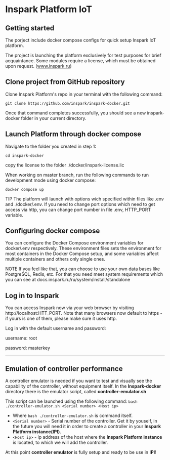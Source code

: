 # Inspark Platform IoT

## Getting started

The porject include docker compose configs for quick setup Inspark IoT platform.

The project is launching the platform exclusively for test purposes for brief acquaintance. Some modules require a license, which must be obtained upon request. (www.inspark.ru)

## Clone project from GitHub repository

Clone Inspark Platform's repo in your terminal with the following command:
```
git clone https://github.com/inspark/inspark-docker.git
```

Once that command completes successfully, you should see a new inspark-docker folder in your current directory.

## Launch Platform through docker compose

Navigate to the folder you created in step 1:
```
cd inspark-docker

```
copy the license to the folder ./docker/inspark-license.lic

When working on master branch, run the following commands to run development mode using docker compose:

```
docker compose up
```


TIP
The platform will launch with options wich specified within files like .env and ./docker/.env.
If you need to change port options which need to get access via http, you can change port number in file .env, HTTP_PORT variable.


## Configuring docker compose

You can configure the Docker Compose environment variables for docker/.env  respectively. These environment files sets the environment for most containers in the Docker Compose setup, and some variables affect multiple containers and others only single ones.

NOTE
If you feel like that, you can choose to use your own data bases like PostgreSQL, Redis, etc. For that you need meet system requirements which you can see at docs.inspark.ru/ru/system/install/standalone


## Log in to Inspark
You can access Inspark now via your web browser by visiting http://localhost:HTT_PORT. Note that many browsers now default to https - if yours is one of them, please make sure it uses http.

Log in with the default username and password:

username: root

password: masterkey

---

## Emulation of controller performance
A controller emulator is needed if you want to test and visually see the capability of the controller, without equipment itself.
In the **Inspark-docker** directory there is the emulator script, called **controller-emulator.sh**

This script can be launched using the following command:
`bash ./controller-emulator.sh <Serial number> <Host ip>`

- Where `bash ./controller-emulator.sh` is command itself.
- `<Serial number>` - Serial number of the controller. Get it by youself, in the future you will need it in order to create a controller in your **Inspark Platform instance(IPI)**.
- `<Host ip>` - ip address of the host where the **Inspark Platform instance** is located, to which we will add the controller.

At this point **controller emulator** is fully setup and ready to be use in **IPI**!




